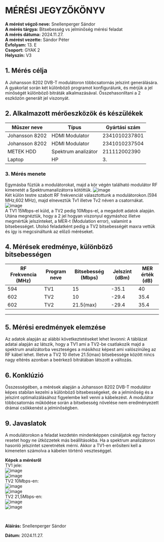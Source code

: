 # MÉRÉSI JEGYZŐKÖNYV

**A mérést végző neve:** Snellenperger Sándor  
**A mérés tárgya:** Bitsebesség vs jelminőség mérési feladat  
**A mérés dátuma:** 2024.11.27.  
**A mérést vezette:** Sándor Péter  
**Évfolyam:** 13. E  
**Csoport:** GYAK 2  
**Helyszín:** V3
## 1. Mérés célja

A Johansson 8202 DVB-T modulátoron többcsatornás jelszint generálására. A gyakorlat során két különböző programot konfigurálunk, és mérjük a jel minőségét különböző bitráták alkalmazásával. Összehasonlítani a 2 eszközön generált jel viszonyát.

## 2. Alkalmazott mérőeszközök és készülékek  

| Műszer neve | Típus          | Gyártási szám |
| ---------------- | ---------------- | -------------- | 
| Johansson 8202      | HDMI Modulator     | 2341010237801         | 
|       Johansson 8202            | HDMI Modulator   | 2341010237504     |
|           METEK HDD       | Spektrum analizátor | 211112002390         | 
| Laptop    | HP      | 3.        | 
 
### 3. **Mérés menete**
Egymásba fűztük a modulátorokat, majd a kör végén található modulátor RF kimenetét a Spektrumanalizátorra kötöttük.
![image](https://github.com/user-attachments/assets/8945e40e-ec60-4b3a-8e85-c6fb18bc9d60)  
Két külön testre szabott RF frekvenciát választottunk a modulátorokon.(594 MHz,602 MHz), majd elneveztük Tv1 illetve Tv2 néven a csatornákat.
![image](https://github.com/user-attachments/assets/35e2eecc-25c1-4a9d-a55f-de10413d1094)  
A TV1 15Mbps-el küld, a TV2 pedig 10Mbps-el, a megadott adatok alapján.
Utána megnéztük, hogy a 2 jel hogyan viszonyul egymáshoz illetve megmértük jelszinteket, a MER-t (Modulation error), valamint a bitsebességet. Utolsó feladatként pedig a TV2 bitsebességét maxra vettük és így is megcsináltunk az előző méréseket.

## 4. Mérések eredménye, különböző bitsebességen

| RF Frekvencia (MHz) | Program neve         | Bitsebesség (Mbps) | Jelszint (dBm) | MER érték (dB) |
| ---------------- | ---------------- | -------------- | -------- | ------------------ |
| 594    | TV1      | 15         | -35.1     |  40        |
|            602      | TV2     | 10          | -29.4     | 35.4        |
|           602       | TV2 | 21.5(max)          | -29.4     | 35.4          |

---

## 5. Mérési eredmények elemzése
Az adatok alapján az alábbi következtetéseket lehet levonni:
A táblázat adatai alapján az látszik, hogy a TV1 ami a TV2-be csatlakozik majd a spektrum analizátorba veszteséges a másikhoz képest ami valószínüleg az RF kábel lehet. Illetve a TV2 10 illetve 21.5(max) bitsebessége között nincs nagy eltérés azonban a beérkező bitrátában látszott a változás.

## 6. Konklúzió
Összességében, a mérések alapján a Johansson 8202 DVB-T modulátor képes stabilan kezelni a különböző bitsebességeket, de a jelminőség és a jelszint optimalizálásához figyelembe kell venni a kábelezést. A modulátor többcsatornás működése során a bitsebesség növelése nem eredményezett drámai csökkenést a jelminőségben.
## 9. Javaslatok
A modulátorokon a feladat kezdetén mindenképpen csináljatok egy factory resetet hogy ne ütközzetek más beállításokba. Ha a spektrum analizátoron hasonló jelszintet szeretnétek mérni. Akkor a TV1-en erősíteni kell a kimeneten számolva a kábelen történő veszteséggel.

**Képek a mérésről**  
TV1 jele:  
![image](https://github.com/user-attachments/assets/bcca0a51-9f16-4738-a9c7-fa5851dc1297)  
![image](https://github.com/user-attachments/assets/d5af8eec-9495-4f17-a03b-5d7f99ba76fe)   
TV2 10Mbps-en:     
![image](https://github.com/user-attachments/assets/4ff9ad0f-41ee-469f-992e-fda4e0377a86)    
![image](https://github.com/user-attachments/assets/a4155048-b485-44a3-8399-da595b9d2781)      
TV2 21,5Mbps-en:  
![image](https://github.com/user-attachments/assets/713588b4-c593-43b8-931a-6f4cc7ebe845)    
![image](https://github.com/user-attachments/assets/352e420f-2312-45db-a657-82ee9c5f6940)    






</details>


<br>

**Aláírás:** Snellenperger Sándor

**Dátum:** 2024.11.27.
